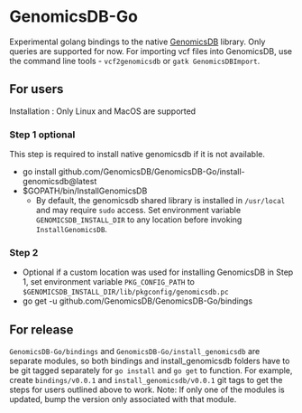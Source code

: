 # GenomicsDB-Go
Experimental golang bindings to the native [GenomicsDB](https://github.com/GenomicsDB/GenomicsDB) library. Only queries are supported for now. For importing vcf files into GenomicsDB, use the command line tools - `vcf2genomicsdb` or `gatk GenomicsDBImport`.

## For users
Installation : Only Linux and MacOS are supported
### Step 1 optional
This step is required to install native genomicsdb if it is not available. 
- go install github.com/GenomicsDB/GenomicsDB-Go/install-genomicsdb@latest
- $GOPATH/bin/InstallGenomicsDB
  - By default, the genomicsdb shared library is installed in `/usr/local` and may require `sudo` access. Set environment variable `GENOMICSDB_INSTALL_DIR` to any  location before invoking `InstallGenomicsDB`.
### Step 2
- Optional if a custom location was used for installing GenomicsDB in Step 1, set environment variable `PKG_CONFIG_PATH` to `$GENOMICSDB_INSTALL_DIR/lib/pkgconfig/genomicsdb.pc`
- go get -u github.com/GenomicsDB/GenomicsDB-Go/bindings

## For release
`GenomicsDB-Go/bindings` and `GenomicsDB-Go/install_genomicsdb` are separate modules, so both bindings and install_genomicsdb folders have to be git tagged separately for `go install` and `go get` to function. For example, create `bindings/v0.0.1` and `install_genomicsdb/v0.0.1` git tags to get the steps for users outlined above to work. Note: If only one of the modules is updated, bump the version only associated with that module.

